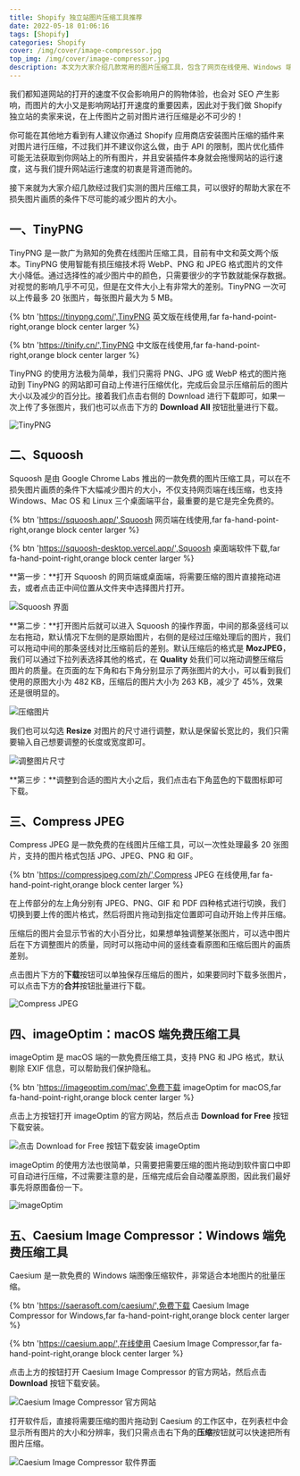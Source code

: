 ```yaml
---
title: Shopify 独立站图片压缩工具推荐
date: 2022-05-18 01:06:16
tags: [Shopify]
categories: Shopify
cover: /img/cover/image-compressor.jpg
top_img: /img/cover/image-compressor.jpg
description: 本文为大家介绍几款常用的图片压缩工具，包含了网页在线使用、Windows 端和 macOS 端，方便大家在不损失图片画质的条件下尽可能的减少图片的大小，提升网站打开速度。
---
```


我们都知道网站的打开的速度不仅会影响用户的购物体验，也会对 SEO 产生影响，而图片的大小又是影响网站打开速度的重要因素，因此对于我们做 Shopify 独立站的卖家来说，在上传图片之前对图片进行压缩是必不可少的！

你可能在其他地方看到有人建议你通过 Shopify 应用商店安装图片压缩的插件来对图片进行压缩，不过我们并不建议你这么做，由于 API 的限制，图片优化插件可能无法获取到你网站上的所有图片，并且安装插件本身就会拖慢网站的运行速度，这与我们提升网站运行速度的初衷是背道而驰的。

接下来就为大家介绍几款经过我们实测的图片压缩工具，可以很好的帮助大家在不损失图片画质的条件下尽可能的减少图片的大小。

## 一、TinyPNG

TinyPNG 是一款广为熟知的免费在线图片压缩工具，目前有中文和英文两个版本。TinyPNG 使用智能有损压缩技术将 WebP、PNG 和 JPEG 格式图片的文件大小降低。通过选择性的减少图片中的颜色，只需要很少的字节数就能保存数据。对视觉的影响几乎不可见，但是在文件大小上有非常大的差别。TinyPNG 一次可以上传最多 20 张图片，每张图片最大为 5 MB。

{% btn 'https://tinypng.com/',TinyPNG 英文版在线使用,far fa-hand-point-right,orange block center larger %}

{% btn 'https://tinify.cn/',TinyPNG 中文版在线使用,far fa-hand-point-right,orange block center larger %}

TinyPNG 的使用方法极为简单，我们只需将 PNG、JPG 或 WebP 格式的图片拖动到 TinyPNG 的网站即可自动上传进行压缩优化，完成后会显示压缩前后的图片大小以及减少的百分比。接着我们点击右侧的 Download 进行下载即可，如果一次上传了多张图片，我们也可以点击下方的 **Download All** 按钮批量进行下载。

![TinyPNG](/best-image-compression-tools-for-shopify/tinypng-official-website.jpg)

## 二、Squoosh

Squoosh 是由 Google Chrome Labs 推出的一款免费的图片压缩工具，可以在不损失图片画质的条件下大幅减少图片的大小，不仅支持网页端在线压缩，也支持 Windows、Mac OS 和 Linux 三个桌面端平台，最重要的是它是完全免费的。

{% btn 'https://squoosh.app/',Squoosh 网页端在线使用,far fa-hand-point-right,orange block center larger %}

{% btn 'https://squoosh-desktop.vercel.app/',Squoosh 桌面端软件下载,far fa-hand-point-right,orange block center larger %}

**第一步：**打开 Squoosh 的网页端或桌面端，将需要压缩的图片直接拖动进去，或者点击正中间位置从文件夹中选择图片打开。

![Squoosh 界面](/best-image-compression-tools-for-shopify/squoosh-official-website.png)

**第二步：**打开图片后就可以进入 Squoosh 的操作界面，中间的那条竖线可以左右拖动，默认情况下左侧的是原始图片，右侧的是经过压缩处理后的图片，我们可以拖动中间的那条竖线对比压缩前后的差别。默认压缩后的格式是 **MozJPEG**，我们可以通过下拉列表选择其他的格式，在 **Quality** 处我们可以拖动调整压缩后图片的质量。在页面的左下角和右下角分别显示了两张图片的大小，可以看到我们使用的原图大小为 482 KB，压缩后的图片大小为 263 KB，减少了 45%，效果还是很明显的。

![压缩图片](/best-image-compression-tools-for-shopify/squoosh-image-compress.jpg)

我们也可以勾选 **Resize** 对图片的尺寸进行调整，默认是保留长宽比的，我们只需要输入自己想要调整的长度或宽度即可。

![调整图片尺寸](/best-image-compression-tools-for-shopify/squoosh-image-resize.jpg)

**第三步：**调整到合适的图片大小之后，我们点击右下角蓝色的下载图标即可下载。

## 三、Compress JPEG

Compress JPEG 是一款免费的在线图片压缩工具，可以一次性处理最多 20 张图片，支持的图片格式包括 JPG、JPEG、PNG 和 GIF。

{% btn 'https://compressjpeg.com/zh/',Compress JPEG 在线使用,far fa-hand-point-right,orange block center larger %}

在上传部分的左上角分别有 JPEG、PNG、GIF 和 PDF 四种格式进行切换，我们切换到要上传的图片格式，然后将图片拖动到指定位置即可自动开始上传并压缩。

压缩后的图片会显示节省的大小百分比，如果想单独调整某张图片，可以选中图片后在下方调整图片的质量，同时可以拖动中间的竖线查看原图和压缩后图片的画质差别。

点击图片下方的**下载**按钮可以单独保存压缩后的图片，如果要同时下载多张图片，可以点击下方的**合并**按钮批量进行下载。

![Compress JPEG](/best-image-compression-tools-for-shopify/compress-jpeg.jpg)

## 四、imageOptim：macOS 端免费压缩工具

imageOptim 是 macOS 端的一款免费压缩工具，支持 PNG 和 JPG 格式，默认剔除 EXIF 信息，可以帮助我们保护隐私。

{% btn 'https://imageoptim.com/mac',免费下载 imageOptim for macOS,far fa-hand-point-right,orange block center larger %}

点击上方按钮打开 imageOptim 的官方网站，然后点击 **Download for Free** 按钮下载安装。

![点击 Download for Free 按钮下载安装 imageOptim](/best-image-compression-tools-for-shopify/imageoptim-official-website.jpg)

imageOptim 的使用方法也很简单，只需要把需要压缩的图片拖动到软件窗口中即可自动进行压缩，不过需要注意的是，压缩完成后会自动覆盖原图，因此我们最好事先将原图备份一下。

![imageOptim](/best-image-compression-tools-for-shopify/imageoptim-app.png)

## 五、Caesium Image Compressor：Windows 端免费压缩工具

Caesium 是一款免费的 Windows 端图像压缩软件，非常适合本地图片的批量压缩。

{% btn 'https://saerasoft.com/caesium/',免费下载 Caesium Image Compressor for Windows,far fa-hand-point-right,orange block center larger %}

{% btn 'https://caesium.app/',在线使用 Caesium Image Compressor,far fa-hand-point-right,orange block center larger %}

点击上方的按钮打开 Caesium Image Compressor 的官方网站，然后点击 **Download** 按钮下载安装。

![Caesium Image Compressor 官方网站](/best-image-compression-tools-for-shopify/caesium-image-compressor-official-website.jpg)

打开软件后，直接将需要压缩的图片拖动到 Caesium 的工作区中，在列表栏中会显示所有图片的大小和分辨率，我们只需点击右下角的**压缩**按钮就可以快速把所有图片压缩。

![Caesium Image Compressor 软件界面](/best-image-compression-tools-for-shopify/caesium-image-compressor-software.png)
